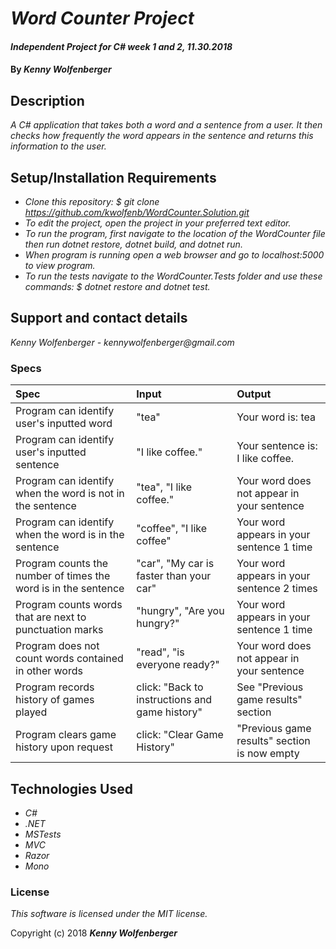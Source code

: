 # _Word Counter Project_

#### _Independent Project for C# week 1 and 2, 11.30.2018_

#### By _**Kenny Wolfenberger**_

## Description

_A C# application that takes both a word and a sentence from a user. It then checks how frequently the word appears in the sentence and returns this information to the user._

## Setup/Installation Requirements

* _Clone this repository: $ git clone https://github.com/kwolfenb/WordCounter.Solution.git_
* _To edit the project, open the project in your preferred text editor._
* _To run the program, first navigate to the location of the WordCounter file then run dotnet restore, dotnet build, and dotnet run._
* _When program is running open a web browser and go to localhost:5000 to view program._
* _To run the tests navigate to the WordCounter.Tests folder and use these commands: $ dotnet restore and dotnet test._ 

## Support and contact details

_Kenny Wolfenberger - kennywolfenberger@gmail.com_

### Specs
| Spec | Input | Output |
| :-------------     | :------------- | :------------- |
| Program can identify user's inputted word | "tea" | Your word is: tea  |
| Program can identify user's inputted sentence | "I like coffee." | Your sentence is: I like coffee.  |
| Program can identify when the word is not in the sentence | "tea", "I like coffee." | Your word does not appear in your sentence |
| Program can identify when the word is in the sentence | "coffee", "I like coffee" | Your word appears in your sentence 1 time |
| Program counts the number of times the word is in the sentence | "car", "My car is faster than your car" | Your word appears in your sentence 2 times  | 
| Program counts words that are next to punctuation marks | "hungry", "Are you hungry?" | Your word appears in your sentence 1 time  |
| Program does not count words contained in other words | "read", "is everyone ready?" | Your word does not appear in your sentence |
| Program records history of games played | click: "Back to instructions and game history" | See "Previous game results" section |
| Program clears game history upon request | click: "Clear Game History" | "Previous game results" section is now empty |


## Technologies Used

* _C#_
* _.NET_
* _MSTests_
* _MVC_
* _Razor_
* _Mono_

### License

*This software is licensed under the MIT license.*

Copyright (c) 2018 **_Kenny Wolfenberger_**


